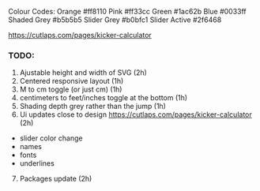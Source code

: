 Colour Codes:
Orange #ff8110
Pink #ff33cc
Green #1ac62b
Blue #0033ff
Shaded Grey #b5b5b5
Slider Grey #b0bfc1
Slider Active #2f6468

https://cutlaps.com/pages/kicker-calculator

### TODO:

1. Ajustable height and width of SVG (2h)
2. Centered responsive layout (1h)
3. M to cm toggle (or just cm) (1h)
4. centimeters to feet/inches toggle at the bottom (1h)
5. Shading depth grey rather than the jump (1h)
6. Ui updates close to design https://cutlaps.com/pages/kicker-calculator (2h)
 - slider color change
 - names
 - fonts
 - underlines
7. Packages update (2h)
